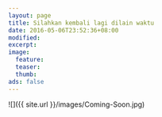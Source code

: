 ```yaml
---
layout: page
title: Silahkan kembali lagi dilain waktu
date: 2016-05-06T23:52:36+08:00
modified:
excerpt:
image:
  feature:
  teaser:
  thumb:
ads: false
---
```


![]({{ site.url }}/images/Coming-Soon.jpg)
